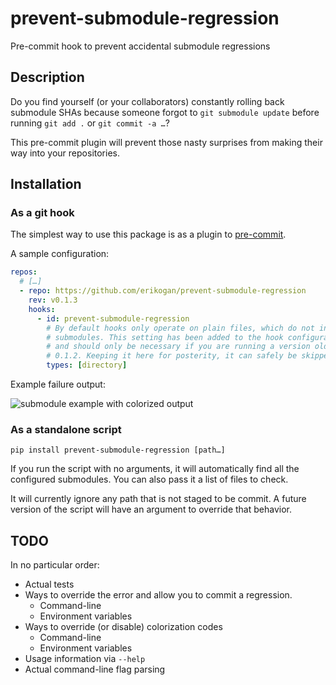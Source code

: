 # prevent-submodule-regression

Pre-commit hook to prevent accidental submodule regressions

## Description

Do you find yourself (or your collaborators) constantly rolling back submodule
SHAs because someone forgot to `git submodule update` before running `git add
.` or `git commit -a …`?

This pre-commit plugin will prevent those nasty surprises from making their
way into your repositories.

## Installation

### As a git hook

The simplest way to use this package is as a plugin to [pre-commit](https://pre-commit.com/).

A sample configuration:

```yaml
repos:
  # […]
  - repo: https://github.com/erikogan/prevent-submodule-regression
    rev: v0.1.3
    hooks:
      - id: prevent-submodule-regression
        # By default hooks only operate on plain files, which do not include
        # submodules. This setting has been added to the hook configuration,
        # and should only be necessary if you are running a version older than
        # 0.1.2. Keeping it here for posterity, it can safely be skipped.
        types: [directory]
```

Example failure output:

![submodule example with colorized output](https://user-images.githubusercontent.com/60583/89809067-ec04d500-daef-11ea-9d43-7e990ea21234.png)


### As a standalone script

```
pip install prevent-submodule-regression [path…]
```

If you run the script with no arguments, it will automatically find all the
configured submodules. You can also pass it a list of files to check.

It will currently ignore any path that is not staged to be commit. A future
version of the script will have an argument to override that behavior.

## TODO

In no particular order:

* Actual tests
* Ways to override the error and allow you to commit a regression.
  * Command-line
  * Environment variables
* Ways to override (or disable) colorization codes
  * Command-line
  * Environment variables
* Usage information via `--help`
* Actual command-line flag parsing
